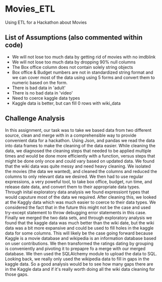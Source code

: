 # Movies_ETL
Using ETL for a Hackathon about Movies

## List of Assumptions (also commented within code)
- We will not lose too much data by getting rid of movies with no imdblink
- We will not lose too much data by dropping 90% null columns
- The Box office column does not contain solely string objects
- Box office & Budget numbers are not in standardized string format and we can cover most of the data using using 5 forms and convert them to numeric based on the form.
- There is bad data in 'adult'
- There is no bad data in 'video'
- Need to coerce kaggle data types
- Kaggle data is better, but can fill 0 rows with wiki_data


## Challenge Analysis
In this assignment, our task was to take we based data from two different source, clean and merge with in a comprehensible way to provide convenient data for a hackathon. Using Json, and pandas we read the data into data frames to make the cleaning of the data easier. While cleaning the data, we diagnosed the cleaning steps that needed to be applied multiple times and would be done more efficiently with a function, versus steps that might be done only once and could vary based on updated data. We found that the wiki data was quite messy and need heavy cleaning. We isolated the movies (the data we wanted), and cleaned the columns and reduced the columns to only relevant data we desired. We then had to use regular expressions, a very poweful tool, to take box office, budget, run time, and release date data, and convert them to their appropriate data types. Through inital exploratory data analysis we found expressiont types that would caputure most of the data we required. After cleaning this, we looked at the Kaggly data which was much easier to coerce to their data types. We considered the fact that in the future this might not be the case and used try-except statement to throw debugging error statements in this case. Finally we merged the two data sets, and through exploratory analysis we found that the kaggle data was much better than the wiki date, but the wiki data was a bit more expansive and could be used to fill holes in the kaggle data for some columns. This will likely be the case going forward because Kaggle is a movie database and wikipedia is an information database based on user contributions. We then transformed the ratings dating by grouping is conveniently and pivoting it to prepapre fo a merge with our merged database. We then used the SQLAlchemy module to upload the data to SQL. Looking back, we really only used the wikipedia data to fill in gaps in the kaggle data. So a good analysis would be to see how many gaps there are in the Kaggle data and if it's really worth doing all the wiki data cleaning for those gaps.
